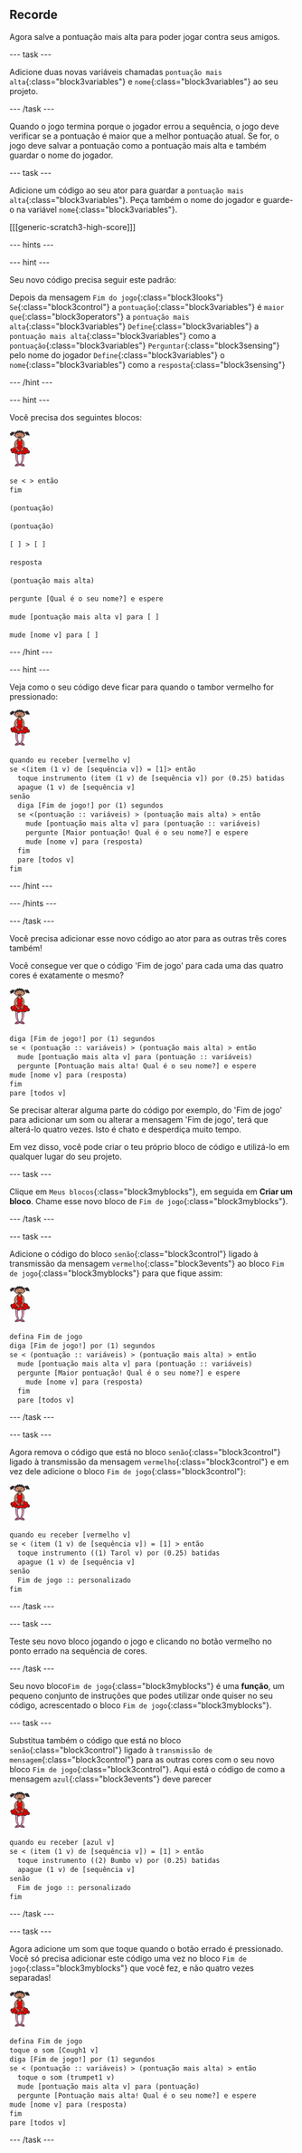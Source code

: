 ## Recorde

Agora salve a pontuação mais alta para poder jogar contra seus amigos.

\--- task \---

Adicione duas novas variáveis chamadas `pontuação mais alta`{:class="block3variables"} e `nome`{:class="block3variables"} ao seu projeto.

\--- /task \---

Quando o jogo termina porque o jogador errou a sequência, o jogo deve verificar se a pontuação é maior que a melhor pontuação atual. Se for, o jogo deve salvar a pontuação como a pontuação mais alta e também guardar o nome do jogador.

\--- task \---

Adicione um código ao seu ator para guardar a `pontuação mais alta`{:class="block3variables"}. Peça também o nome do jogador e guarde-o na variável `nome`{:class="block3variables"}.

[[[generic-scratch3-high-score]]]

\--- hints \---

\--- hint \---

Seu novo código precisa seguir este padrão:

Depois da mensagem `Fim do jogo`{:class="block3looks"} `Se`{:class="block3control"} a `pontuação`{:class="block3variables"} é `maior que`{:class="block3operators"} a `pontuação mais alta`{:class="block3variables"} `Define`{:class="block3variables"} a `pontuação mais alta`{:class="block3variables"} como a `pontuação`{:class="block3variables"} `Perguntar`{:class="block3sensing"} pelo nome do jogador `Define`{:class="block3variables"} o `nome`{:class="block3variables"} como a `resposta`{:class="block3sensing"}

\--- /hint \---

\--- hint \---

Você precisa dos seguintes blocos:

![bailarina](images/ballerina.png)

```blocks3
se < > então
fim

(pontuação)

(pontuação)

[ ] > [ ]

resposta

(pontuação mais alta)

pergunte [Qual é o seu nome?] e espere

mude [pontuação mais alta v] para [ ]

mude [nome v] para [ ] 
```

\--- /hint \---

\--- hint \---

Veja como o seu código deve ficar para quando o tambor vermelho for pressionado:

![bailarina](images/ballerina.png)

```blocks3
quando eu receber [vermelho v]
se <(item (1 v) de [sequência v]) = [1]> então 
  toque instrumento (item (1 v) de [sequência v]) por (0.25) batidas
  apague (1 v) de [sequência v]
senão 
  diga [Fim de jogo!] por (1) segundos
  se <(pontuação :: variáveis) > (pontuação mais alta) > então 
    mude [pontuação mais alta v] para (pontuação :: variáveis)
    pergunte [Maior pontuação! Qual é o seu nome?] e espere
    mude [nome v] para (resposta)
  fim
  pare [todos v]
fim
```

\--- /hint \---

\--- /hints \---

\--- /task \---

Você precisa adicionar esse novo código ao ator para as outras três cores também!

Você consegue ver que o código 'Fim de jogo' para cada uma das quatro cores é exatamente o mesmo?

![bailarina](images/ballerina.png)

```blocks3
diga [Fim de jogo!] por (1) segundos
se < (pontuação :: variáveis) > (pontuação mais alta) > então 
  mude [pontuação mais alta v] para (pontuação :: variáveis)
  pergunte [Pontuação mais alta! Qual é o seu nome?] e espere
mude [nome v] para (resposta)
fim
pare [todos v]
```

Se precisar alterar alguma parte do código por exemplo, do 'Fim de jogo' para adicionar um som ou alterar a mensagem 'Fim de jogo', terá que alterá-lo quatro vezes. Isto é chato e desperdiça muito tempo.

Em vez disso, você pode criar o teu próprio bloco de código e utilizá-lo em qualquer lugar do seu projeto.

\--- task \---

Clique em `Meus blocos`{:class="block3myblocks"}, em seguida em **Criar um bloco**. Chame esse novo bloco de `Fim de jogo`{:class="block3myblocks"}.

\--- /task \---

\--- task \---

Adicione o código do bloco `senão`{:class="block3control"} ligado à transmissão da mensagem `vermelho`{:class="block3events"} ao bloco `Fim de jogo`{:class="block3myblocks"} para que fique assim:

![bailarina](images/ballerina.png)

```blocks3
defina Fim de jogo
diga [Fim de jogo!] por (1) segundos
se < (pontuação :: variáveis) > (pontuação mais alta) > então 
  mude [pontuação mais alta v] para (pontuação :: variáveis)
  pergunte [Maior pontuação! Qual é o seu nome?] e espere
    mude [nome v] para (resposta)
  fim
  pare [todos v]
```

\--- /task \---

\--- task \---

Agora remova o código que está no bloco `senão`{:class="block3control"} ligado à transmissão da mensagem `vermelho`{:class="block3control"} e em vez dele adicione o bloco `Fim de jogo`{:class="block3control"}:

![bailarina](images/ballerina.png)

```blocks3
quando eu receber [vermelho v]
se < (item (1 v) de [sequência v]) = [1] > então 
  toque instrumento ((1) Tarol v) por (0.25) batidas
  apague (1 v) de [sequência v]
senão 
  Fim de jogo :: personalizado
fim
```

\--- /task \---

\--- task \---

Teste seu novo bloco jogando o jogo e clicando no botão vermelho no ponto errado na sequência de cores.

\--- /task \---

Seu novo bloco`Fim de jogo`{:class="block3myblocks"} é uma **função**, um pequeno conjunto de instruções que podes utilizar onde quiser no seu código, acrescentado o bloco `Fim de jogo`{:class="block3myblocks"}.

\--- task \---

Substitua também o código que está no bloco `senão`{:class="block3control"} ligado à `transmissão de mensagem`{:class="block3control"} para as outras cores com o seu novo bloco `Fim de jogo`{:class="block3control"}. Aqui está o código de como a mensagem `azul`{:class="block3events"} deve parecer

![bailarina](images/ballerina.png)

```blocks3
quando eu receber [azul v]
se < (item (1 v) de [sequência v]) = [1] > então 
  toque instrumento ((2) Bumbo v) por (0.25) batidas
  apague (1 v) de [sequência v]
senão 
  Fim de jogo :: personalizado
fim
```

\--- /task \---

\--- task \---

Agora adicione um som que toque quando o botão errado é pressionado. Você só precisa adicionar este código uma vez no bloco `Fim de jogo`{:class="block3myblocks"} que você fez, e não quatro vezes separadas!

![bailarina](images/ballerina.png)

```blocks3
defina Fim de jogo
toque o som [Cough1 v]
diga [Fim de jogo!] por (1) segundos
se < (pontuação :: variáveis) > (pontuação mais alta) > então 
  toque o som (trumpet1 v)
  mude [pontuação mais alta v] para (pontuação)
  pergunte [Pontuação mais alta! Qual é o seu nome?] e espere
mude [nome v] para (resposta)
fim
pare [todos v]
```

\--- /task \---